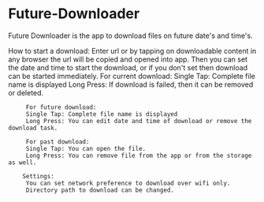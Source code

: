 # Future-Downloader
Future Downloader is the app to download files on future date's and time's.

How to start a download:
         Enter url or by tapping on downloadable content in any browser the url will be copied and opened into app.
         Then you can set the date and time to start the download, or if you don\'t set then download can be started immediately.
         For current download:
         Single Tap: Complete file name is displayed
         Long Press: If download is failed, then it can be removed or deleted.
       
         For future download:
         Single Tap: Complete file name is displayed
         Long Press: You can edit date and time of download or remove the download task.
         
         For past download:
         Single Tap: You can open the file.
         Long Press: You can remove file from the app or from the storage as well.
       
        Settings:
         You can set network preference to download over wifi only.
         Directory path to download can be changed.
